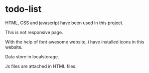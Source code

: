 # todo-list

HTML, CSS and javascript have been used in this project.

This is not responsive page.

With the help of font awesome website, i have installed icons in this website.

Data store in localstorage.

Js files are attached in HTML files.
